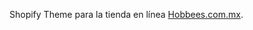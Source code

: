 Shopify Theme para la tienda en línea <a href="https://hobbees.com.mx/" target="_blank">Hobbees.com.mx</a>.
